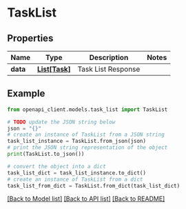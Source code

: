 # TaskList


## Properties

Name | Type | Description | Notes
------------ | ------------- | ------------- | -------------
**data** | [**List[Task]**](Task.md) | Task List Response | 

## Example

```python
from openapi_client.models.task_list import TaskList

# TODO update the JSON string below
json = "{}"
# create an instance of TaskList from a JSON string
task_list_instance = TaskList.from_json(json)
# print the JSON string representation of the object
print(TaskList.to_json())

# convert the object into a dict
task_list_dict = task_list_instance.to_dict()
# create an instance of TaskList from a dict
task_list_from_dict = TaskList.from_dict(task_list_dict)
```
[[Back to Model list]](../README.md#documentation-for-models) [[Back to API list]](../README.md#documentation-for-api-endpoints) [[Back to README]](../README.md)


